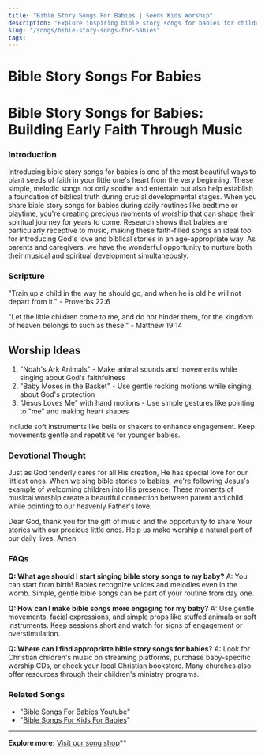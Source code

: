 ```yaml
---
title: "Bible Story Songs For Babies | Seeds Kids Worship"
description: "Explore inspiring bible story songs for babies for children's worship and faith development. Biblical music resources for families and ministry."
slug: "/songs/bible-story-songs-for-babies"
tags:
---
```


# Bible Story Songs For Babies

# Bible Story Songs for Babies: Building Early Faith Through Music

### Introduction
Introducing bible story songs for babies is one of the most beautiful ways to plant seeds of faith in your little one's heart from the very beginning. These simple, melodic songs not only soothe and entertain but also help establish a foundation of biblical truth during crucial developmental stages. When you share bible story songs for babies during daily routines like bedtime or playtime, you're creating precious moments of worship that can shape their spiritual journey for years to come. Research shows that babies are particularly receptive to music, making these faith-filled songs an ideal tool for introducing God's love and biblical stories in an age-appropriate way. As parents and caregivers, we have the wonderful opportunity to nurture both their musical and spiritual development simultaneously.

### Scripture
"Train up a child in the way he should go, and when he is old he will not depart from it." - Proverbs 22:6

"Let the little children come to me, and do not hinder them, for the kingdom of heaven belongs to such as these." - Matthew 19:14

## Worship Ideas
1. "Noah's Ark Animals" - Make animal sounds and movements while singing about God's faithfulness
2. "Baby Moses in the Basket" - Use gentle rocking motions while singing about God's protection
3. "Jesus Loves Me" with hand motions - Use simple gestures like pointing to "me" and making heart shapes

Include soft instruments like bells or shakers to enhance engagement. Keep movements gentle and repetitive for younger babies.

### Devotional Thought
Just as God tenderly cares for all His creation, He has special love for our littlest ones. When we sing bible stories to babies, we're following Jesus's example of welcoming children into His presence. These moments of musical worship create a beautiful connection between parent and child while pointing to our heavenly Father's love.

Dear God, thank you for the gift of music and the opportunity to share Your stories with our precious little ones. Help us make worship a natural part of our daily lives. Amen.

### FAQs

**Q: What age should I start singing bible story songs to my baby?**
A: You can start from birth! Babies recognize voices and melodies even in the womb. Simple, gentle bible songs can be part of your routine from day one.

**Q: How can I make bible songs more engaging for my baby?**
A: Use gentle movements, facial expressions, and simple props like stuffed animals or soft instruments. Keep sessions short and watch for signs of engagement or overstimulation.

**Q: Where can I find appropriate bible story songs for babies?**
A: Look for Christian children's music on streaming platforms, purchase baby-specific worship CDs, or check your local Christian bookstore. Many churches also offer resources through their children's ministry programs.

### Related Songs

- "[Bible Songs For Babies Youtube](/songs/bible-songs-for-babies-youtube/)"
- "[Bible Songs For Kids For Babies](/songs/bible-songs-for-kids-for-babies/)"

---

**Explore more:** [Visit our song shop](https://seedskidsworship.com/shop)**

<!-- Schema Markup -->
<script type="application/ld+json">
{
  "@context": "https://schema.org",
  "@type": "MusicRecording",
  "name": "Bible Story Songs For Babies",
  "byArtist": {
    "@type": "MusicGroup",
    "name": "Seeds Kids Worship"
  },
  "isFamilyFriendly": true,
  "url": "https://seedskidsworship.com/songs/bible-story-songs-for-babies/"
}
</script>